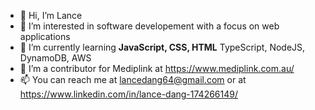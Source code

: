 - 👋 Hi, I’m Lance
- 👀 I’m interested in software developement with a focus on web applications
- 🌱 I’m currently learning <strong>JavaScript, CSS, HTML</strong> TypeScript, NodeJS, DynamoDB, AWS
- 💞️ I’m a contributor for Mediplink at https://www.mediplink.com.au/
- 📫 You can reach me at lancedang64@gmail.com or at https://www.linkedin.com/in/lance-dang-174266149/

<!---
lancedang64/lancedang64 is a ✨ special ✨ repository because its `README.md` (this file) appears on your GitHub profile.
You can click the Preview link to take a look at your changes.
--->
